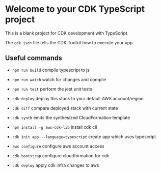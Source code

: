 # Welcome to your CDK TypeScript project

This is a blank project for CDK development with TypeScript.

The `cdk.json` file tells the CDK Toolkit how to execute your app.

## Useful commands

* `npm run build`   compile typescript to js
* `npm run watch`   watch for changes and compile
* `npm run test`    perform the jest unit tests
* `cdk deploy`      deploy this stack to your default AWS account/region
* `cdk diff`        compare deployed stack with current state
* `cdk synth`       emits the synthesized CloudFormation template


* `npm install -g aws-cdk-lib` install cdk cli
* `cdk init app --language=typescript` create app which uses typescript
* `aws configure` configure aws account access
* `cdk bootstrap` configure cloudformation for cdk
* `cdk deploy` apply cdk infra changes to aws